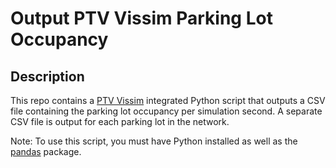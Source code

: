 # Output PTV Vissim Parking Lot Occupancy

## Description

This repo contains a [PTV Vissim](https://www.ptvgroup.com/en/solutions/products/ptv-vissim/) integrated Python script that outputs a CSV file containing the parking lot occupancy per simulation second. A separate CSV file is output for each parking lot in the network.

Note: To use this script, you must have Python installed as well as the [pandas](https://pandas.pydata.org/) package.

<scripts>
		<script fromTime="0" funcName="initialize" name="" no="1" period="1" runType="AFTSIMSTART" scope="SIMULATIONRUN" scriptFile="#examples#Examples Training\Parking\Parallel Parking\output-parking-lot-occupancy.py" toTime="INF"/>
		<script fromTime="0" funcName="main" name="" no="2" period="10" runType="ATTMSTEPSTART" scope="SIMULATIONRUN" scriptFile="#examples#Examples Training\Parking\Parallel Parking\output-parking-lot-occupancy.py" toTime="INF"/>
</scripts>

---

### Supported PTV Vissim versions

- PTV Vissim 2020.00-xx
- PTV Vissim 11.00-xx

---

## Instructions

